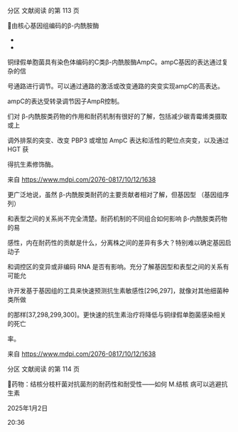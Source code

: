 分区 文献阅读 的第 113 页

由核心基因组编码的β-内酰胺酶

-

-

铜绿假单胞菌具有染色体编码的C类β-内酰胺酶AmpC。ampC基因的表达通过复杂的信

号通路进行调节。可以通过通路的激活或改变通路的突变实现ampC的高表达。

ampC的表达受转录调节因子AmpR控制。

们对 β-内酰胺类药物的作用和耐药机制有很好的了解，包括减少碳青霉烯类摄取或上

调外排泵的突变、改变 PBP3 或增加 AmpC 表达和活性的靶位点突变，以及通过 HGT 获

得抗生素修饰酶。

来自 <https://www.mdpi.com/2076-0817/10/12/1638>

更广泛地说，虽然 β-内酰胺类耐药的主要贡献者相对了解，但基因型 （基因组序列）

和表型之间的关系尚不完全清楚。耐药机制的不同组合如何影响 β-内酰胺类药物的易

感性，内在耐药性的贡献是什么，分离株之间的差异有多大？特别难以确定基因启动子

和调控区的变异或非编码 RNA 是否有影响。充分了解基因型和表型之间的关系有可能允

许开发基于基因组的工具来快速预测抗生素敏感性[296,297]，就像对其他细菌种类所做

的那样[37,298,299,300]。更快速的抗生素治疗将降低与铜绿假单胞菌感染相关的死亡

率。

来自 <https://www.mdpi.com/2076-0817/10/12/1638>

分区 文献阅读 的第 114 页

药物：结核分枝杆菌对抗菌剂的耐药性和耐受性——如何 M.结核
病可以逃避抗生素

2025年1月2日

20:36